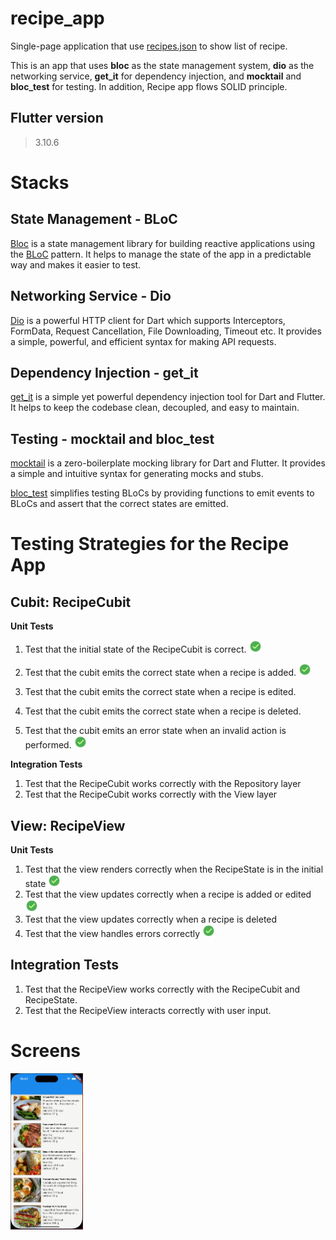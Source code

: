 # recipe_app

Single-page application that use [recipes.json](https://hf-android-app.s3-eu-west-1.amazonaws.com/android-test/recipes.json) to show list of recipe.

This is an app that uses **bloc** as the state management system, **dio** as the networking service, **get_it** for dependency injection, and **mocktail** and **bloc_test** for testing. In addition, Recipe app flows SOLID principle.

## Flutter version

> 3.10.6

# Stacks

## State Management - BLoC

[Bloc](https://bloclibrary.dev/#/) is a state management library for building reactive applications using the [BLoC](https://www.didierboelens.com/2018/08/reactive-programming---streams---bloc/) pattern. It helps to manage the state of the app in a predictable way and makes it easier to test.

## Networking Service - Dio

[Dio](https://pub.dev/packages/dio) is a powerful HTTP client for Dart which supports Interceptors, FormData, Request Cancellation, File Downloading, Timeout etc. It provides a simple, powerful, and efficient syntax for making API requests.

## Dependency Injection - get_it

[get_it](https://pub.dev/packages/get_it) is a simple yet powerful dependency injection tool for Dart and Flutter. It helps to keep the codebase clean, decoupled, and easy to maintain.

## Testing - mocktail and bloc_test

[mocktail](https://pub.dev/packages/mocktail) is a zero-boilerplate mocking library for Dart and Flutter. It provides a simple and intuitive syntax for generating mocks and stubs.

[bloc_test](https://pub.dev/packages/bloc_test) simplifies testing BLoCs by providing functions to emit events to BLoCs and assert that the correct states are emitted.

# Testing Strategies for the Recipe App

## Cubit: RecipeCubit

**Unit Tests**

1. Test that the initial state of the RecipeCubit is correct. <img src="images/svg/done.svg" width="20" height="20">

2. Test that the cubit emits the correct state when a recipe is added. <img src="images/svg/done.svg" width="20" height="20">
3. Test that the cubit emits the correct state when a recipe is edited.
4. Test that the cubit emits the correct state when a recipe is deleted.
5. Test that the cubit emits an error state when an invalid action is performed. <img src="images/svg/done.svg" width="20" height="20">

**Integration Tests**

1. Test that the RecipeCubit works correctly with the Repository layer
2. Test that the RecipeCubit works correctly with the View layer

## View: RecipeView

**Unit Tests**

1. Test that the view renders correctly when the RecipeState is in the initial state <img src="images/svg/done.svg" width="20" height="20">
2. Test that the view updates correctly when a recipe is added or edited <img src="images/svg/done.svg" width="20" height="20">
3. Test that the view updates correctly when a recipe is deleted
4. Test that the view handles errors correctly <img src="images/svg/done.svg" width="20" height="20">

## Integration Tests

1. Test that the RecipeView works correctly with the RecipeCubit and RecipeState.
2. Test that the RecipeView interacts correctly with user input.

# Screens

<img src="images/gif/cut.gif" height="250"/>
